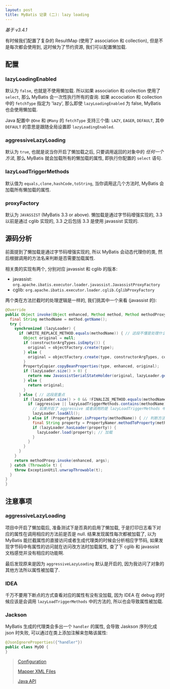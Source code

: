 ```yaml
---
layout: post
title: MyBatis 记录 (二): lazy loading
---
```


*基于 v3.4.1*

有时候我们配置了复杂的 ResultMap (使用了 association 和 collection), 但是不是每次都会使用到,
这时候为了节约资源, 我们可以配置懒加载.

## 配置

### lazyLoadingEnabled

默认为 `false`, 也就是不使用懒加载. 所以如果 association 和 collection 使用了 `select`,
那么 MyBatis 会一次性执行所有的查询. 如果 accociation 和 collection 中的 `fetchType`
指定为 'lazy', 那么即使 `lazyLoadingEnabled` 为 false, MyBatis 也会使用懒加载.

Java 配置中 `@One` 和 `@Many` 的 `fetchType` 支持三个值: `LAZY`, `EAGER`, `DEFAULT`,
其中 `DEFAULT` 的意思是跟随全局设置即 `lazyLoadingEnabled`.

### aggressiveLazyLoading

默认为 `true`, 也就是说当你开启了懒加载之后, 只要调用返回的对象中的 *任何一个方法*,
那么 MyBatis 就会加载所有的懒加载的属性, 即执行你配置的 `select` 语句.

### lazyLoadTriggerMethods

默认值为 `equals,clone,hashCode,toString`, 当你调用这几个方法时, MyBatis 会加载所有懒加载的属性.

### proxyFactory

默认为 `JAVASSIST` (MyBatis 3.3 or above). 懒加载是通过字节码增强实现的, 3.3 以前是通过 cglib 实现的,
3.3 之后包括 3.3 是使用 javassist 实现的. 

## 源码分析

前面提到了懒加载是通过字节码增强实现的, 所以 MyBatis 会动态代理你的类, 
然后根据调用的方法名来判断是否需要加载属性.

相关类的实现有两个, 分别对应 javassist 和 cglib 的版本:

- javassist: `org.apache.ibatis.executor.loader.javassist.JavassistProxyFactory`
- cglib: `org.apache.ibatis.executor.loader.cglib.CglibProxyFactory`

两个类在方法拦截时的处理逻辑是一样的, 我们挑其中一个来看 (javassist 的):

```java
@Override
public Object invoke(Object enhanced, Method method, Method methodProxy, Object[] args) throws Throwable {
  final String methodName = method.getName();
  try {
    synchronized (lazyLoader) {
      if (WRITE_REPLACE_METHOD.equals(methodName)) { // 这段不懂是处理什么情况的, 没细看
        Object original = null;
        if (constructorArgTypes.isEmpty()) {
          original = objectFactory.create(type);
        } else {
          original = objectFactory.create(type, constructorArgTypes, constructorArgs);
        }
        PropertyCopier.copyBeanProperties(type, enhanced, original);
        if (lazyLoader.size() > 0) {
          return new JavassistSerialStateHolder(original, lazyLoader.getProperties(), objectFactory, constructorArgTypes, constructorArgs);
        } else {
          return original;
        }
      } else { // 这段是重点
        if (lazyLoader.size() > 0 && !FINALIZE_METHOD.equals(methodName)) {
          if (aggressive || lazyLoadTriggerMethods.contains(methodName)) { 
            // 如果开启了 aggressive 或者调用的是 lazyLoadTriggerMethods 中的设置的方法, 则加载所有属性
            lazyLoader.loadAll();
          } else if (PropertyNamer.isProperty(methodName)) { // 判断方法是否是以 get, set, is 开头
            final String property = PropertyNamer.methodToProperty(methodName); // 方法名转换成属性名
            if (lazyLoader.hasLoader(property)) {
              lazyLoader.load(property); // 加载
            }
          }
        }
      }
    }
    return methodProxy.invoke(enhanced, args);
  } catch (Throwable t) {
    throw ExceptionUtil.unwrapThrowable(t);
  }
}
}
```

## 注意事项

### aggressiveLazyLoading

项目中开启了懒加载后, 准备测试下是否真的启用了懒加载, 于是打印日志看下对应的属性在调用相应的方法前是否是 null.
结果发现属性每次都被加载了, 以为 MyBatis 能拦截属性的直接访问或者生成代理类的时候会分析相应字节码,
如果发现字节码中有属性的访问就在访问改方法时加载属性, 查了下 cglib 和 javassist 文档感觉并没有相应的功能啊.

最后发现原来是因为 `aggressiveLazyLoading` 默认是开启的, 因为我访问了对象的其他方法所以属性被加载了.

### IDEA

千万不要用下断点的方式查看对应的属性有没有没加载, 因为 IDEA 在 debug 的时候应该是会调用 `lazyLoadTriggerMethods`
中的方法的, 所以也会导致属性被加载.

### Jackson

MyBatis 生成的代理类会多出一个 `handler` 的属性, 会导致 Jaskson 序列化成 json 时失败, 
可以通过在类上添加注解来忽略该属性:

``` java
@JsonIgnoreProperties({"handler"})
public class MyDO {
}
```

> [Configuration](http://www.mybatis.org/mybatis-3/configuration.html)
>
> [Mapper XML Files](http://www.mybatis.org/mybatis-3/sqlmap-xml.html)
>
> [Java API](http://www.mybatis.org/mybatis-3/java-api.html)
